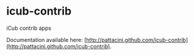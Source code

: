 icub-contrib
============

iCub contrib apps

Documentation available here: [http://pattacini.github.com/icub-contrib](http://pattacini.github.com/icub-contrib).

